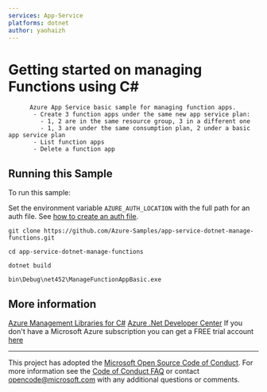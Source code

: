 ```yaml
---
services: App-Service
platforms: dotnet
author: yaohaizh
---
```


# Getting started on managing Functions using C# #

          Azure App Service basic sample for managing function apps.
           - Create 3 function apps under the same new app service plan:
             - 1, 2 are in the same resource group, 3 in a different one
             - 1, 3 are under the same consumption plan, 2 under a basic app service plan
           - List function apps
           - Delete a function app


## Running this Sample ##

To run this sample:

Set the environment variable `AZURE_AUTH_LOCATION` with the full path for an auth file. See [how to create an auth file](https://github.com/Azure/azure-libraries-for-net/blob/master/AUTH.md).

    git clone https://github.com/Azure-Samples/app-service-dotnet-manage-functions.git

    cd app-service-dotnet-manage-functions
  
    dotnet build
    
    bin\Debug\net452\ManageFunctionAppBasic.exe

## More information ##

[Azure Management Libraries for C#](https://github.com/Azure/azure-sdk-for-net/tree/Fluent)
[Azure .Net Developer Center](https://azure.microsoft.com/en-us/develop/net/)
If you don't have a Microsoft Azure subscription you can get a FREE trial account [here](http://go.microsoft.com/fwlink/?LinkId=330212)

---

This project has adopted the [Microsoft Open Source Code of Conduct](https://opensource.microsoft.com/codeofconduct/). For more information see the [Code of Conduct FAQ](https://opensource.microsoft.com/codeofconduct/faq/) or contact [opencode@microsoft.com](mailto:opencode@microsoft.com) with any additional questions or comments.